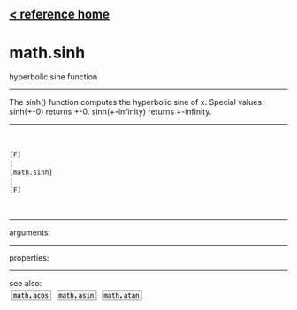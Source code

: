[< reference home](index.html)
---

# math.sinh


hyperbolic sine function

---

The sinh() function computes the hyperbolic sine of x.
Special values:
sinh(+-0) returns +-0.
sinh(+-infinity) returns +-infinity.
<br>


---


```


[F]
|
[math.sinh]
|
[F]

            
```

---
arguments:


---
properties:


---
see also:<br>
[![math.acos](img/object_math.acos.png)](math.acos.html)
[![math.asin](img/object_math.asin.png)](math.asin.html)
[![math.atan](img/object_math.atan.png)](math.atan.html)
